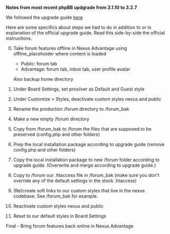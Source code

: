 **Notes from most recent phpBB updgrade from 3.1.10 to 3.2.7**

We followed the upgrade guide [here](https://www.phpbb.com/support/docs/en/3.2/ug/upgradeguide/upgrade31/)

Here are some specifics about steps we had to do in addition to or in explanation of the official upgrade guide. Read this side-by-side the official instructions.

0. Take forum features offline in Nexus Advantage using offline_placeholder where content is loaded

   - Public: forum tab
   - Advantage: forum tab, inbox tab, user profile avatar

    Also backup home directory

1. Under Board Settings, set prosilver as Default and Guest style

2. Under Customize > Styles, deactivate custom styles nexus and public

4. Rename the production /forum directory to /forum_bak

5. Make a new empty /forum directory

6. Copy from /forum_bak to /forum the files that are supposed to be preserved (config.php and other folders)

7. Prep the local installation package according to upgrade guide (remove config.php and other folders)

8. Copy the local installation package to new /forum folder according to upgrade guide. (Overwrite and merge according to upgrade guide.)

9. Copy to /forum our .htaccess file in /forum_bak (make sure you don't override any of the default settings in the stock .htaccess)

10. (Re)create soft links to our custom styles that live in the nexus codebase. See /forum_bak for example.

11. Reactivate custom styles nexus and public

12. Reset to our default styles in Board Settings

Final - Bring forum features back online in Nexus Advantage
